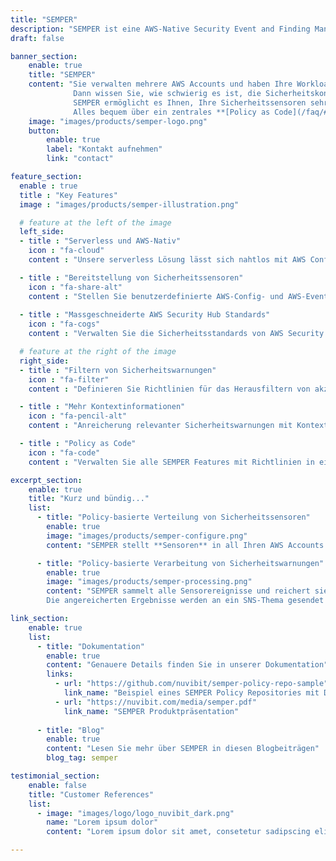 ```yaml
---
title: "SEMPER"
description: "SEMPER ist eine AWS-Native Security Event and Finding Management Lösung, die es Ihnen ermöglicht, Ihre Sicherheitssensoren sehr granular und auf konsistente Weise zu verwalten und akzeptierte Sicherheitsergebnisse automatisch zu filtern."
draft: false

banner_section:
    enable: true
    title: "SEMPER"
    content: "Sie verwalten mehrere AWS Accounts und haben Ihre Workloads auf mehrere AWS Regionen verteilt? <br>
              Dann wissen Sie, wie schwierig es ist, die Sicherheitskonformität Ihrer AWS Ressourcen zu überwachen und Sicherheitswarnungen in Echtzeit zu verwalten.<br><br>
              SEMPER ermöglicht es Ihnen, Ihre Sicherheitssensoren sehr granular und auf konsistente und überprüfbare Weise zu verwalten und akzeptierte Sicherheitsergebnisse automatisch zu filtern.<br>
              Alles bequem über ein zentrales **[Policy as Code](/faq/#pac 'What is Security / Policy as Code?')** Repository verwaltet."
    image: "images/products/semper-logo.png"
    button:
        enable: true
        label: "Kontakt aufnehmen"
        link: "contact"

feature_section:
  enable : true
  title : "Key Features"
  image : "images/products/semper-illustration.png"

  # feature at the left of the image
  left_side:
  - title : "Serverless und AWS-Nativ"
    icon : "fa-cloud"
    content : "Unsere serverless Lösung lässt sich nahtlos mit AWS Config, AWS CloudTrail, AWS Security Hub und Amazon GuardDuty integrieren."

  - title : "Bereitstellung von Sicherheitssensoren"
    icon : "fa-share-alt"
    content : "Stellen Sie benutzerdefinierte AWS-Config- und AWS-EventBridge-Regeln präzise in all Ihren erforderlichen AWS Accounts bereit."
    
  - title : "Massgeschneiderte AWS Security Hub Standards"
    icon : "fa-cogs"
    content : "Verwalten Sie die Sicherheitsstandards von AWS Security Hub auf Ebene Member-Account."

  # feature at the right of the image
  right_side:
  - title : "Filtern von Sicherheitswarnungen"
    icon : "fa-filter"
    content : "Definieren Sie Richtlinien für das Herausfiltern von akzeptierten Sicherheitswarnungen und die automatische Weiterleitung an AWS Security Hub und Amazon GuardDuty."

  - title : "Mehr Kontextinformationen"
    icon : "fa-pencil-alt"
    content : "Anreicherung relevanter Sicherheitswarnungen mit Kontextinformationen wie Account Tags zur besseren Weiterverarbeitung."

  - title : "Policy as Code"
    icon : "fa-code"
    content : "Verwalten Sie alle SEMPER Features mit Richtlinien in einem zentralen Policy as Code Repository."

excerpt_section:
    enable: true
    title: "Kurz und bündig..."
    list:
      - title: "Policy-basierte Verteilung von Sicherheitssensoren"
        enable: true
        image: "images/products/semper-configure.png"
        content: "SEMPER stellt **Sensoren** in all Ihren AWS Accounts bereit und konfiguriert sie auf der Grundlage vordefinierter Richtlinien, die Sie anpassen und erweitern können. Die Sensoren basieren auf den Services AWS Security Hub, AWS CloudTrail, AWS Config und Amazon GuardDuty. Wir erweitern und optimieren die Richtlinienbeispiele kontinuierlich, um **bewährte Sicherheitsverfahren und Compliance-Standards** zu erfüllen."

      - title: "Policy-basierte Verarbeitung von Sicherheitswarnungen"
        enable: true
        image: "images/products/semper-processing.png"
        content: "SEMPER sammelt alle Sensorereignisse und reichert sie mit wichtigen Metadaten wie Account Tags, Kontext aus der AWS Organisation und weiteren richtlinienbasierten Informationen an. Darüber hinaus ist SEMPER in der Lage, falsch-positive Sicherheitswarnungen auf der Grundlage Ihrer vordefinierten Policies **zu unterdrücken und herauszufiltern**.
        Die angereicherten Ergebnisse werden an ein SNS-Thema gesendet und in einem CloudWatch Logs-Stream aufbewahrt. Von dort aus können Sie diese entweder zur weiteren Analyse an ein Drittanbieter-Tool Ihrer Wahl (Splunk, Logstash, AWS QuickSight usw.) **weiterleiten** oder Sie können einen Schritt weiter gehen und eine [automatische Korrektur](/faq#autoremediation 'Was ist eine automatische Korrektur?') für bestimmte Ergebnisse implementieren."

link_section:
    enable: true
    list:
      - title: "Dokumentation"
        enable: true
        content: "Genauere Details finden Sie in unserer Dokumentation"
        links:
          - url: "https://github.com/nuvibit/semper-policy-repo-sample"
            link_name: "Beispiel eines SEMPER Policy Repositories mit Dokumentation"
          - url: "https://nuvibit.com/media/semper.pdf"
            link_name: "SEMPER Produktpräsentation"
      
      - title: "Blog"
        enable: true
        content: "Lesen Sie mehr über SEMPER in diesen Blogbeiträgen"
        blog_tag: semper

testimonial_section:
    enable: false
    title: "Customer References"
    list:
      - image: "images/logo/logo_nuvibit_dark.png"
        name: "Lorem ipsum dolor"
        content: "Lorem ipsum dolor sit amet, consetetur sadipscing elitr, sed diam nonumy eirmod tempor invidunt"

---
```

